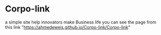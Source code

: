 # Corpo-link
a simple site help innovators make Business life
you can see the page from this link "https://ahmedeweis.github.io/Corpo-link/Corpo-link"

